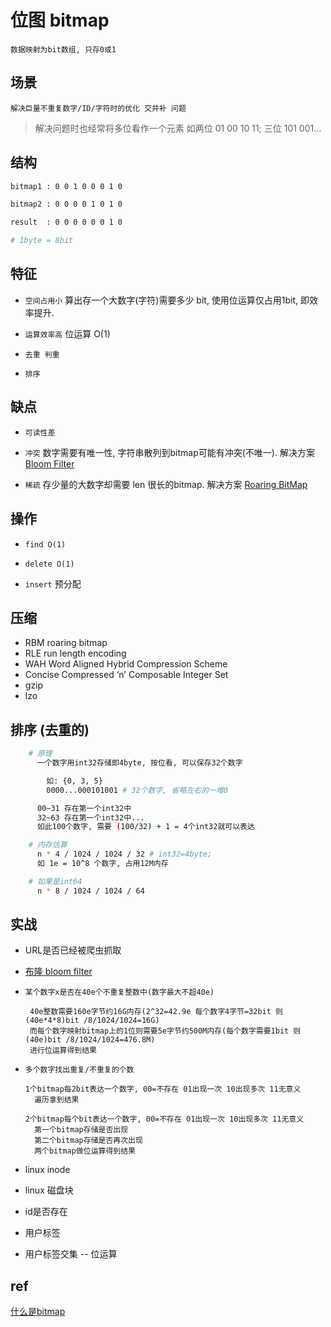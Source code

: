 # 位图 bitmap

    数据映射为bit数组, 只存0或1

## 场景

    解决巨量不重复数字/ID/字符时的优化 交并补 问题

> 解决问题时也经常将多位看作一个元素 如两位 01 00 10 11; 三位 101 001...

## 结构

```bash
bitmap1 : 0 0 1 0 0 0 1 0

bitmap2 : 0 0 0 0 1 0 1 0

result  : 0 0 0 0 0 0 1 0

# 1byte = 8bit
```

## 特征

- `空间占用小` 算出存一个大数字(字符)需要多少 bit, 使用位运算仅占用1bit, 即效率提升.  

- `运算效率高` 位运算 O(1)

- `去重 判重`

- `排序`

## 缺点

- `可读性差`

- `冲突` 数字需要有唯一性, 字符串散列到bitmap可能有冲突(不唯一). 解决方案 [Bloom Filter](algo-bloomfilter.md)

- `稀疏` 存少量的大数字却需要 len 很长的bitmap. 解决方案 [Roaring BitMap](algo-roaringbitmap.md)

## 操作

- `find O(1)`

- `delete O(1)`

- `insert` 预分配

## 压缩

- RBM roaring bitmap
- RLE run length encoding
- WAH Word Aligned Hybrid Compression Scheme
- Concise Compressed ‘n’ Composable Integer Set
- gzip
- lzo

## 排序 (去重的)

```bash
    # 原理
      一个数字用int32存储即4byte, 按位看, 可以保存32个数字

        如: {0, 3, 5}
        0000...000101001 # 32个数字, 省略左右的一堆0

      00~31 存在第一个int32中
      32~63 存在第一个int32中...
      如此100个数字, 需要 (100/32) + 1 = 4个int32就可以表达

    # 内存估算
      n * 4 / 1024 / 1024 / 32 # int32=4byte;
      如 1e = 10^8 个数字, 占用12M内存

    # 如果是int64
      n * 8 / 1024 / 1024 / 64
```

## 实战

- URL是否已经被爬虫抓取
- [布隆 bloom filter](algo-bloomfilter.md)
- `某个数字x是否在40e个不重复整数中(数字最大不超40e)`

       40e整数需要160e字节约16G内存(2^32=42.9e 每个数字4字节=32bit 则(40e*4*8)bit /8/1024/1024=16G)
       而每个数字映射bitmap上的1位则需要5e字节约500M内存(每个数字需要1bit 则(40e)bit /8/1024/1024=476.8M)
       进行位运算得到结果

- `多个数字找出重复/不重复的个数`

      1个bitmap每2bit表达一个数字, 00=不存在 01出现一次 10出现多次 11无意义
        遍历拿到结果

      2个bitmap每个bit表达一个数字, 00=不存在 01出现一次 10出现多次 11无意义
        第一个bitmap存储是否出现
        第二个bitmap存储是否再次出现
        两个bitmap做位运算得到结果

- linux inode
- linux 磁盘块
- id是否存在
- 用户标签  
- 用户标签交集 -- 位运算

## ref

[什么是bitmap](https://www.jianshu.com/p/6e2285c85295)